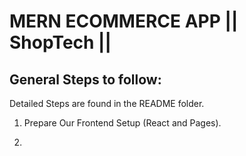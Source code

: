 # MERN ECOMMERCE APP || ShopTech ||

## General Steps to follow:

Detailed Steps are found in the README folder.

1. Prepare Our Frontend Setup (React and Pages).

2.
